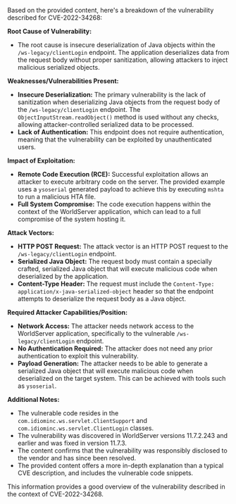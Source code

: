 Based on the provided content, here's a breakdown of the vulnerability described for CVE-2022-34268:

**Root Cause of Vulnerability:**

*   The root cause is insecure deserialization of Java objects within the `/ws-legacy/clientLogin` endpoint. The application deserializes data from the request body without proper sanitization, allowing attackers to inject malicious serialized objects.

**Weaknesses/Vulnerabilities Present:**

*   **Insecure Deserialization:** The primary vulnerability is the lack of sanitization when deserializing Java objects from the request body of the `/ws-legacy/clientLogin` endpoint. The `ObjectInputStream.readObject()` method is used without any checks, allowing attacker-controlled serialized data to be processed.
*   **Lack of Authentication:** This endpoint does not require authentication, meaning that the vulnerability can be exploited by unauthenticated users.

**Impact of Exploitation:**

*   **Remote Code Execution (RCE):** Successful exploitation allows an attacker to execute arbitrary code on the server. The provided example uses a `ysoserial` generated payload to achieve this by executing `mshta` to run a malicious HTA file.
*   **Full System Compromise:** The code execution happens within the context of the WorldServer application, which can lead to a full compromise of the system hosting it.

**Attack Vectors:**

*   **HTTP POST Request:** The attack vector is an HTTP POST request to the `/ws-legacy/clientLogin` endpoint.
*   **Serialized Java Object:** The request body must contain a specially crafted, serialized Java object that will execute malicious code when deserialized by the application.
*   **Content-Type Header:** The request must include the `Content-Type: application/x-java-serialized-object` header so that the endpoint attempts to deserialize the request body as a Java object.

**Required Attacker Capabilities/Position:**

*   **Network Access:** The attacker needs network access to the WorldServer application, specifically to the vulnerable `/ws-legacy/clientLogin` endpoint.
*   **No Authentication Required:** The attacker does not need any prior authentication to exploit this vulnerability.
*   **Payload Generation:** The attacker needs to be able to generate a serialized Java object that will execute malicious code when deserialized on the target system. This can be achieved with tools such as `ysoserial`.

**Additional Notes:**

*   The vulnerable code resides in the `com.idiominc.ws.servlet.ClientSupport` and `com.idiominc.ws.servlet.ClientLogin` classes.
*   The vulnerability was discovered in WorldServer versions 11.7.2.243 and earlier and was fixed in version 11.7.3.
*   The content confirms that the vulnerability was responsibly disclosed to the vendor and has since been resolved.
*   The provided content offers a more in-depth explanation than a typical CVE description, and includes the vulnerable code snippets.

This information provides a good overview of the vulnerability described in the context of CVE-2022-34268.